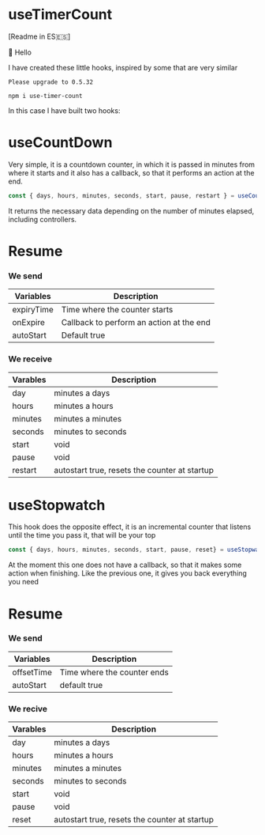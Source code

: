 # useTimerCount

[Readme in ES🇪🇸]

[Reame in ES🇪🇸]: http://limni.net/blog/


👋 Hello

I have created these little hooks, inspired by some that are very similar

```
Please upgrade to 0.5.32

npm i use-timer-count
```

In this case I have built two hooks:

# useCountDown

Very simple, it is a countdown counter, in which it is passed in minutes from where it starts and it also has a callback, so that it performs an action at the end.

```javascript
const { days, hours, minutes, seconds, start, pause, restart } = useCountDown({ expiryTime: 0.5, onExpire: alert("Hi")) });
```

It returns the necessary data depending on the number of minutes elapsed, including controllers.

# Resume
### We send

| Variables | Description |
| --- | --- |
| expiryTime | Time where the counter starts |
| onExpire | Callback to perform an action at the end |
| autoStart | Default true |

### We receive

| Varables | Description |
| --- | --- |
| day | minutes a days |
| hours | minutes a hours|
| minutes | minutes a minutes |
| seconds | minutes to seconds |
| start | void |
| pause | void |
| restart |autostart true, resets the counter at startup|

# useStopwatch

This hook does the opposite effect, it is an incremental counter that listens until the time you pass it, that will be your top

```javascript
const { days, hours, minutes, seconds, start, pause, reset} = useStopwatch({ offsetTime: 0.5 });
```

At the moment this one does not have a callback, so that it makes some action when finishing. Like the previous one, it gives you back everything you need

# Resume
### We send

| Variables | Description |
| --- | --- |
| offsetTime | Time where the counter ends |
| autoStart | default true |

### We recive

| Varables | Description |
| --- | --- |
| day | minutes a days |
| hours | minutes a hours|
| minutes | minutes a minutes |
| seconds | minutes to seconds |
| start | void |
| pause | void |
| reset |autostart true, resets the counter at startup |